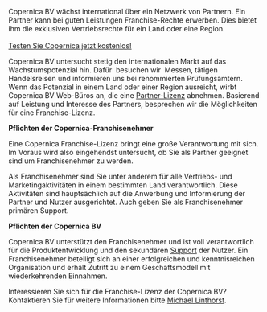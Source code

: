 Copernica BV wächst international über ein Netzwerk von Partnern. Ein
Partner kann bei guten Leistungen Franchise-Rechte erwerben. Dies bietet
ihm die exklusiven Vertriebsrechte für ein Land oder eine Region.\
\
[Testen Sie Copernica jetzt
kostenlos!](http://www.copernica.com/de/copernica-30-tage-testen "Testen Sie Copernica jetzt kostenlos!")

Copernica BV untersucht stetig den internationalen Markt auf das
Wachstumspotenzial hin. Dafür  besuchen wir  Messen, tätigen
Handelsreisen und informieren uns bei renommierten Prüfungsämtern. Wenn
das Potenzial in einem Land oder einer Region ausreicht, wirbt Copernica
BV Web-Büros an, die eine
[Partner-Lizenz](http://www.copernica.com/de/partner/5-wege-zur-umsatzsteigerung "Warum Eine Partner-Lizenz")
abnehmen. Basierend auf Leistung und Interesse des Partners, besprechen
wir die Möglichkeiten für eine Franchise-Lizenz.

**Pflichten der Copernica-Franchisenehmer**

Eine Copernica Franchise-Lizenz bringt eine große Verantwortung mit
sich. Im Voraus wird also eingehendst untersucht, ob Sie als Partner
geeignet sind um Franchisenehmer zu werden.

Als Franchisenehmer sind Sie unter anderem für alle Vertriebs- und
Marketingaktivitäten in einem bestimmten Land verantwortlich. Diese
Aktivitäten sind hauptsächlich auf die Anwerbung und Informierung der
Partner und Nutzer ausgerichtet. Auch geben Sie als Franchisenehmer
primären Support.

**Pflichten der Copernica BV**

Copernica BV unterstützt den Franchisenehmer und ist voll verantwortlich
für die Produktentwicklung und den sekundären
[Support](http://www.copernica.com/de/articles/support "Support") der
Nutzer. Ein Franchisenehmer beteiligt sich an einer erfolgreichen und
kenntnisreichen Organisation und erhält Zutritt zu einem Geschäftsmodell
mit wiederkehrenden Einnahmen.

Interessieren Sie sich für die Franchise-Lizenz der Copernica BV?
Kontaktieren Sie für weitere Informationen bitte [Michael
Linthorst](mailto:michael.linthorst@copernica.com "Michael Linthorst").

 
